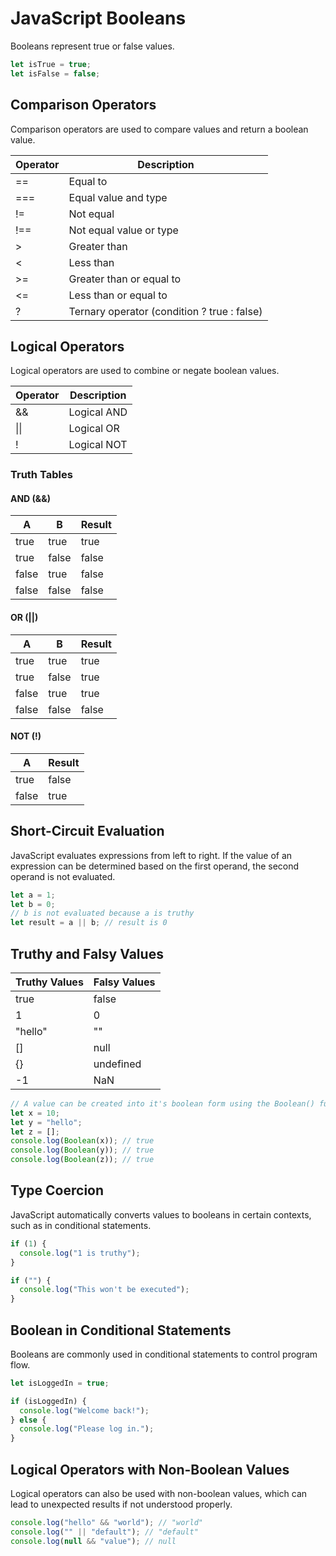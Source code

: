 # JavaScript Booleans

Booleans represent true or false values.

```javascript
let isTrue = true;
let isFalse = false;
```

## Comparison Operators

Comparison operators are used to compare values and return a boolean value.

| Operator | Description                                 |
| -------- | ------------------------------------------- |
| ==       | Equal to                                    |
| ===      | Equal value and type                        |
| !=       | Not equal                                   |
| !==      | Not equal value or type                     |
| >        | Greater than                                |
| <        | Less than                                   |
| >=       | Greater than or equal to                    |
| <=       | Less than or equal to                       |
| ?        | Ternary operator (condition ? true : false) |

## Logical Operators

Logical operators are used to combine or negate boolean values.

| Operator | Description |
| -------- | ----------- |
| &&       | Logical AND |
| \|\|     | Logical OR  |
| !        | Logical NOT |

### Truth Tables

#### AND (&&)

| A     | B     | Result |
| ----- | ----- | ------ |
| true  | true  | true   |
| true  | false | false  |
| false | true  | false  |
| false | false | false  |

#### OR (||)

| A     | B     | Result |
| ----- | ----- | ------ |
| true  | true  | true   |
| true  | false | true   |
| false | true  | true   |
| false | false | false  |

#### NOT (!)

| A     | Result |
| ----- | ------ |
| true  | false  |
| false | true   |

## Short-Circuit Evaluation

JavaScript evaluates expressions from left to right. If the value of an expression can be determined based on the first operand, the second operand is not evaluated.

```javascript
let a = 1;
let b = 0;
// b is not evaluated because a is truthy
let result = a || b; // result is 0
```

## Truthy and Falsy Values

| Truthy Values | Falsy Values |
| ------------- | ------------ |
| true          | false        |
| 1             | 0            |
| "hello"       | ""           |
| []            | null         |
| {}            | undefined    |
| -1            | NaN          |

```javascript
// A value can be created into it's boolean form using the Boolean() function
let x = 10;
let y = "hello";
let z = [];
console.log(Boolean(x)); // true
console.log(Boolean(y)); // true
console.log(Boolean(z)); // true
```

## Type Coercion

JavaScript automatically converts values to booleans in certain contexts, such as in conditional statements.

```javascript
if (1) {
  console.log("1 is truthy");
}

if ("") {
  console.log("This won't be executed");
}
```

## Boolean in Conditional Statements

Booleans are commonly used in conditional statements to control program flow.

```javascript
let isLoggedIn = true;

if (isLoggedIn) {
  console.log("Welcome back!");
} else {
  console.log("Please log in.");
}
```

## Logical Operators with Non-Boolean Values

Logical operators can also be used with non-boolean values, which can lead to unexpected results if not understood properly.

```javascript
console.log("hello" && "world"); // "world"
console.log("" || "default"); // "default"
console.log(null && "value"); // null
```
